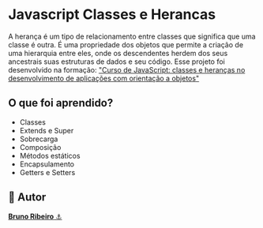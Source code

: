 ﻿# Javascript Classes e Herancas
A herança é um tipo de relacionamento entre classes que significa que uma classe é outra. É uma propriedade dos objetos que permite a criação de uma hierarquia entre eles, onde os descendentes herdem dos seus ancestrais suas estruturas de dados e seu código.
Esse projeto foi desenvolvido na formação: <a href="https://cursos.alura.com.br/course/javascript-orientacao-a-objetos">"Curso de
JavaScript: classes e heranças no desenvolvimento de aplicações com orientação a objetos"</a>

## O que foi aprendido?
- Classes
- Extends e Super
- Sobrecarga
- Composição
- Métodos estáticos
- Encapsulamento
- Getters e Setters

<h2>🧐 Autor</h2>
<a href="https://github.com/brdoliveira" title="Github"><b>Bruno Ribeiro</b> ⚓</a>
